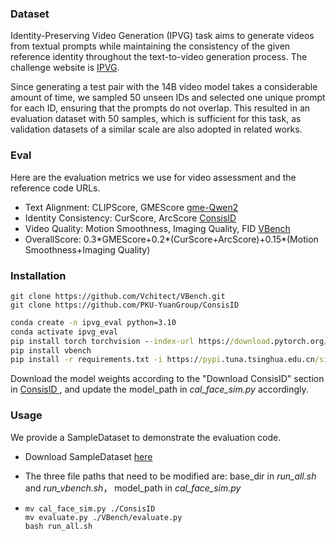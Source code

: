 ### Dataset

Identity-Preserving Video Generation (IPVG) task aims to generate videos from textual prompts while maintaining the consistency of the given reference identity throughout the text-to-video generation process. The challenge website is [IPVG](https://hidream-ai.github.io/ipvg-challenge.github.io/). 

Since generating a test pair with the 14B video model takes a considerable amount of time, we sampled 50 unseen IDs and selected one unique prompt for each ID, ensuring that the prompts do not overlap. This resulted in an evaluation dataset with 50 samples, which is sufficient for this task, as validation datasets of a similar scale are also adopted in related works.

### Eval

Here are the evaluation metrics we use for video assessment and the reference code URLs.

- Text Alignment: CLIPScore, GMEScore [gme-Qwen2](https://www.modelscope.cn/models/iic/gme-Qwen2-VL-2B-Instruct)
- Identity Consistency: CurScore, ArcScore [ConsisID](https://github.com/PKU-YuanGroup/ConsisID)
- Video Quality: Motion Smoothness,  Imaging Quality, FID [VBench](https://github.com/Vchitect/VBench)
- OverallScore: 0.3\*GMEScore+0.2\*(CurScore+ArcScore)+0.15\*(Motion Smoothness+Imaging Quality)

### Installation

```
git clone https://github.com/Vchitect/VBench.git
git clone https://github.com/PKU-YuanGroup/ConsisID
```

```bat
conda create -n ipvg_eval python=3.10
conda activate ipvg_eval
pip install torch torchvision --index-url https://download.pytorch.org/whl/cu118 # or any other PyTorch version with CUDA<=12.1
pip install vbench
pip install -r requirements.txt -i https://pypi.tuna.tsinghua.edu.cn/simple
```

Download the model weights according to the "Download ConsisID" section in [ConsisID ](https://github.com/PKU-YuanGroup/ConsisID), and update the model_path in *cal_face_sim.py* accordingly.

### Usage

We provide a SampleDataset to demonstrate the evaluation code.

- Download SampleDataset [here](https://drive.google.com/file/d/1r3gyArB24D2YaVxcm2iJ7qFAhU38LwGC/view?usp=sharing)

- The three file paths that need to be modified are: base_dir in *run_all.sh* and *run_vbench.sh*， model_path in *cal_face_sim.py*

- ```
  mv cal_face_sim.py ./ConsisID
  mv evaluate.py ./VBench/evaluate.py
  bash run_all.sh
  ```

